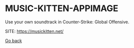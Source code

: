 # MUSIC-KITTEN-APPIMAGE
 
 Use your own soundtrack in Counter-Strike: Global Offensive.
 
 SITE: https://musickitten.net/

 [Go back](https://portable-linux-apps.github.io/apps.html)
